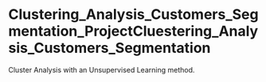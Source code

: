 # Clustering_Analysis_Customers_Segmentation_ProjectCluestering_Analysis_Customers_Segmentation
Cluster Analysis with an Unsupervised Learning method.
